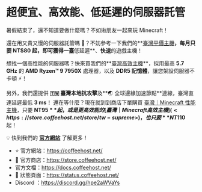 # 超便宜、高效能、低延遲的伺服器託管
暑假結束了，還不知道要做什麼嗎？不如揪朋友一起來玩 Minecraft！

還在用又貴又慢的伺服器託管嗎 💸？不妨參考一下我們的**[臺灣平價主機](<https://store.coffeehost.net/store/tw-economical>)**，每月只要 **NT$80** 起，即可獲得一臺**低延遲**、**快速**的遊戲主機！

想找一個高性能的伺服器嗎？快來買我們的**[臺灣高效主機](<https://store.coffeehost.net/store/tw-supreme>)**，採用最高 **5.7 GHz** 的 **AMD Ryzen™ 9 7950X** 處理器，以及 **DDR5 記憶體**，讓您架設伺服器不卡頓 ⚡！

另外，我們還提供 **🇹🇼 臺灣本地抗攻擊**及**🌏 全球邊緣加速節點**連線，臺灣直連延遲最低 **3 ms**！
還在等什麼？現在就到到商店下單購買 [臺灣｜Minecraft 性能主機](<https://store.coffeehost.net/store/tw-performance>)，只要 **NT$95** 起，或是更高效能的[臺灣｜Minecraft 高效主機](<https://store.coffeehost.net/store/tw-supreme>)，也只要 **NT$110** 起！

💡 快到我們的 **[官方網站](https://coffeehost.net)** 了解更多！

- ⭐ 官方網站：https://coffeehost.net/
- 🛒 官方商店：<https://store.coffeehost.net/>
- 官方文檔：<https://docs.coffeehost.net/>
- 🚦 狀態頁面：<https://status.coffeehost.net/>
- Discord ：https://discord.gg/hpe2aWVaYs
